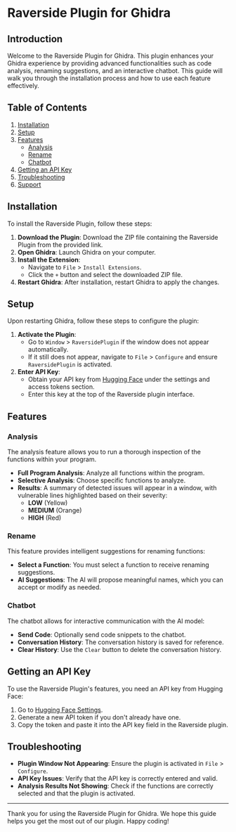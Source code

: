 # Raverside Plugin for Ghidra

## Introduction

Welcome to the Raverside Plugin for Ghidra. This plugin enhances your Ghidra experience by providing advanced functionalities such as code analysis, renaming suggestions, and an interactive chatbot. This guide will walk you through the installation process and how to use each feature effectively.

## Table of Contents

1. [Installation](https://www.notion.so/ReadMe-Plugin-51e91c61456a4611854dc73c145c1e17?pvs=21)
2. [Setup](https://www.notion.so/ReadMe-Plugin-51e91c61456a4611854dc73c145c1e17?pvs=21)
3. [Features](https://www.notion.so/ReadMe-Plugin-51e91c61456a4611854dc73c145c1e17?pvs=21)
    - [Analysis](https://www.notion.so/ReadMe-Plugin-51e91c61456a4611854dc73c145c1e17?pvs=21)
    - [Rename](https://www.notion.so/ReadMe-Plugin-51e91c61456a4611854dc73c145c1e17?pvs=21)
    - [Chatbot](https://www.notion.so/ReadMe-Plugin-51e91c61456a4611854dc73c145c1e17?pvs=21)
4. [Getting an API Key](https://www.notion.so/ReadMe-Plugin-51e91c61456a4611854dc73c145c1e17?pvs=21)
5. [Troubleshooting](https://www.notion.so/ReadMe-Plugin-51e91c61456a4611854dc73c145c1e17?pvs=21)
6. [Support](https://www.notion.so/ReadMe-Plugin-51e91c61456a4611854dc73c145c1e17?pvs=21)

## Installation

To install the Raverside Plugin, follow these steps:

1. **Download the Plugin**: Download the ZIP file containing the Raverside Plugin from the provided link.
2. **Open Ghidra**: Launch Ghidra on your computer.
3. **Install the Extension**:
    - Navigate to `File` > `Install Extensions`.
    - Click the `+` button and select the downloaded ZIP file.
4. **Restart Ghidra**: After installation, restart Ghidra to apply the changes.

## Setup

Upon restarting Ghidra, follow these steps to configure the plugin:

1. **Activate the Plugin**:
    - Go to `Window` > `RaversidePlugin` if the window does not appear automatically.
    - If it still does not appear, navigate to `File` > `Configure` and ensure `RaversidePlugin` is activated.
2. **Enter API Key**:
    - Obtain your API key from [Hugging Face](https://huggingface.co/settings/tokens) under the settings and access tokens section.
    - Enter this key at the top of the Raverside plugin interface.

## Features

### Analysis

The analysis feature allows you to run a thorough inspection of the functions within your program.

- **Full Program Analysis**: Analyze all functions within the program.
- **Selective Analysis**: Choose specific functions to analyze.
- **Results**: A summary of detected issues will appear in a window, with vulnerable lines highlighted based on their severity:
    - **LOW** (Yellow)
    - **MEDIUM** (Orange)
    - **HIGH** (Red)

### Rename

This feature provides intelligent suggestions for renaming functions:

- **Select a Function**: You must select a function to receive renaming suggestions.
- **AI Suggestions**: The AI will propose meaningful names, which you can accept or modify as needed.

### Chatbot

The chatbot allows for interactive communication with the AI model:

- **Send Code**: Optionally send code snippets to the chatbot.
- **Conversation History**: The conversation history is saved for reference.
- **Clear History**: Use the `Clear` button to delete the conversation history.

## Getting an API Key

To use the Raverside Plugin's features, you need an API key from Hugging Face:

1. Go to [Hugging Face Settings](https://huggingface.co/settings/tokens).
2. Generate a new API token if you don't already have one.
3. Copy the token and paste it into the API key field in the Raverside plugin.

## Troubleshooting

- **Plugin Window Not Appearing**: Ensure the plugin is activated in `File` > `Configure`.
- **API Key Issues**: Verify that the API key is correctly entered and valid.
- **Analysis Results Not Showing**: Check if the functions are correctly selected and that the plugin is activated.

---

Thank you for using the Raverside Plugin for Ghidra. We hope this guide helps you get the most out of our plugin. Happy coding!
